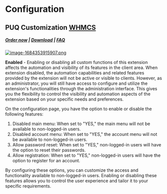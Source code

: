 # Configuration

## PUQ Customization **[WHMCS](https://puqcloud.com/link.php?id=77)**

#####  [Order now](https://puqcloud.com/whmcs-addon-puq-customization.php) | [Download](https://download.puqcloud.com/WHMCS/addons/PUQ-Customization/) | [FAQ](https://faq.puqcloud.com/)

[![image-1684353915907.png](https://doc.puq.info/uploads/images/gallery/2023-05/scaled-1680-/image-1684353915907.png)](https://doc.puq.info/uploads/images/gallery/2023-05/image-1684353915907.png)

**Enabled** - Enabling or disabling all custom functions of this extension affects the automation and visibility of its features in the client area. When extension disabled, the automation capabilities and related features provided by the extension will not be active or visible to clients. However, as an administrator, you will still have access to configure and utilize the extension's functionalities through the administration interface. This gives you the flexibility to control the visibility and automation aspects of the extension based on your specific needs and preferences.

On the configuration page, you have the option to enable or disable the following features:

1. Disabled main menu: When set to "YES," the main menu will not be available to non-logged-in users.
2. Disabled account menu: When set to "YES," the account menu will not be available to non-logged-in users.
3. Allow password reset: When set to "YES," non-logged-in users will have the option to reset their passwords.
4. Allow registration: When set to "YES," non-logged-in users will have the option to register for an account.

By configuring these options, you can customize the access and functionality available to non-logged-in users. Enabling or disabling these features allows you to control the user experience and tailor it to your specific requirements.
